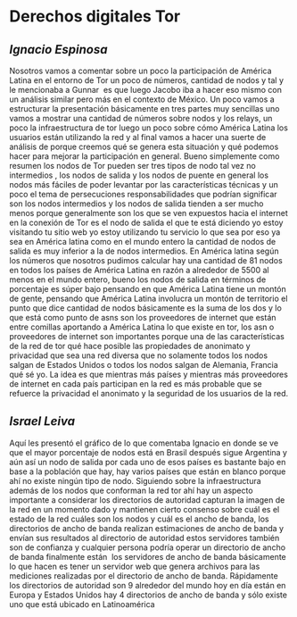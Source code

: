 # Derechos digitales Tor #

## _Ignacio Espinosa_ ##
Nosotros vamos a comentar sobre un poco la participación de América Latina en el entorno de Tor un poco de números, cantidad de nodos y tal y le mencionaba a Gunnar  es que luego Jacobo iba a hacer eso mismo con un análisis similar pero más en el contexto de México.
Un poco vamos a estructurar la presentación básicamente en tres partes muy sencillas uno vamos a mostrar una cantidad de números sobre nodos y los relays, un poco la infraestructura de tor luego un poco sobre cómo América Latina los usuarios están utilizando la red y al final vamos a hacer una suerte de análisis de porque creemos qué se genera esta situación y qué podemos hacer para mejorar la participación en general.
Bueno simplemente como resumen los nodos de Tor pueden ser tres tipos de nodo tal vez no intermedios , los nodos de salida y los nodos de puente en general los nodos más fáciles de poder levantar por las características técnicas y un poco el tema de persecuciones responsabilidades que podrían significar son los nodos intermedios y los nodos de salida tienden a ser mucho menos porque generalmente son los que se ven expuestos hacia el internet en la conexión de Tor es el nodo de salida el que te está diciendo yo estoy visitando tu sitio web yo estoy utilizando tu servicio lo que sea por eso ya sea en América latina como en el mundo entero la cantidad de nodos de salida es muy inferior a la de nodos intermedios. En América latina según los números que nosotros pudimos calcular hay una cantidad de 81 nodos en todos los países de América Latina en razón a alrededor de 5500 al menos en el mundo entero, bueno los nodos de salida en términos de  porcentaje es súper bajo pensando en que América Latina tiene un montón de gente, pensando que América Latina involucra un montón de territorio el punto que dice cantidad de nodos básicamente es la suma de los dos y lo que está como punto de asns son los proveedores de internet que están entre comillas aportando a América Latina lo que existe en tor, los asn o proveedores de internet son importantes porque una de las características de la red de tor qué hace posible las propiedades de anonimato y privacidad que sea una red diversa que no solamente todos los nodos salgan de Estados Unidos o todos los nodos salgan de Alemania, Francia qué sé yo. La idea es que mientras más países y mientras más proveedores de internet en cada país participan en la red es más probable que se refuerce la privacidad el anonimato y la seguridad de los usuarios de la red.

## _Israel Leiva_ ##
Aquí les presentó el gráfico de lo que comentaba Ignacio en donde se ve que el mayor porcentaje de nodos está en Brasil después sigue Argentina y aún así un nodo de salida por cada uno de esos países es bastante bajo en base a la población que hay, hay varios países que están en blanco porque ahí no existe ningún tipo de nodo. Siguiendo sobre la infraestructura además de los nodos que conforman la red tor ahí hay un aspecto importante a considerar los directorios de autoridad capturan la imagen de la red en un momento dado y mantienen cierto consenso sobre cuál es el estado de la red cuáles son los nodos y cuál es el ancho de banda, los directorios de ancho de banda realizan estimaciones de ancho de banda y envían sus resultados al directorio de autoridad estos servidores también son de confianza y cualquier persona podría operar un directorio de ancho de banda finalmente están  los servidores de ancho de banda básicamente lo que hacen es tener un servidor web que genera archivos para las mediciones realizadas por el directorio de ancho de banda.
Rápidamente los directorios de autoridad son 9 alrededor del mundo hoy en día están en Europa y Estados Unidos hay 4 directorios de ancho de banda y sólo existe uno que está ubicado en Latinoamérica
